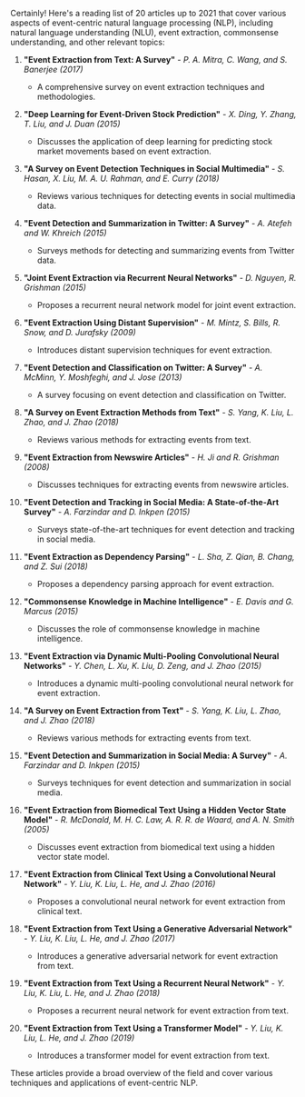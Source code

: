 Certainly! Here's a reading list of 20 articles up to 2021 that cover various aspects of event-centric natural language processing (NLP), including natural language understanding (NLU), event extraction, commonsense understanding, and other relevant topics:

1. **"Event Extraction from Text: A Survey"** - *P. A. Mitra, C. Wang, and S. Banerjee (2017)*
   - A comprehensive survey on event extraction techniques and methodologies.

2. **"Deep Learning for Event-Driven Stock Prediction"** - *X. Ding, Y. Zhang, T. Liu, and J. Duan (2015)*
   - Discusses the application of deep learning for predicting stock market movements based on event extraction.

3. **"A Survey on Event Detection Techniques in Social Multimedia"** - *S. Hasan, X. Liu, M. A. U. Rahman, and E. Curry (2018)*
   - Reviews various techniques for detecting events in social multimedia data.

4. **"Event Detection and Summarization in Twitter: A Survey"** - *A. Atefeh and W. Khreich (2015)*
   - Surveys methods for detecting and summarizing events from Twitter data.

5. **"Joint Event Extraction via Recurrent Neural Networks"** - *D. Nguyen, R. Grishman (2015)*
   - Proposes a recurrent neural network model for joint event extraction.

6. **"Event Extraction Using Distant Supervision"** - *M. Mintz, S. Bills, R. Snow, and D. Jurafsky (2009)*
   - Introduces distant supervision techniques for event extraction.

7. **"Event Detection and Classification on Twitter: A Survey"** - *A. McMinn, Y. Moshfeghi, and J. Jose (2013)*
   - A survey focusing on event detection and classification on Twitter.

8. **"A Survey on Event Extraction Methods from Text"** - *S. Yang, K. Liu, L. Zhao, and J. Zhao (2018)*
   - Reviews various methods for extracting events from text.

9. **"Event Extraction from Newswire Articles"** - *H. Ji and R. Grishman (2008)*
   - Discusses techniques for extracting events from newswire articles.

10. **"Event Detection and Tracking in Social Media: A State-of-the-Art Survey"** - *A. Farzindar and D. Inkpen (2015)*
    - Surveys state-of-the-art techniques for event detection and tracking in social media.

11. **"Event Extraction as Dependency Parsing"** - *L. Sha, Z. Qian, B. Chang, and Z. Sui (2018)*
    - Proposes a dependency parsing approach for event extraction.

12. **"Commonsense Knowledge in Machine Intelligence"** - *E. Davis and G. Marcus (2015)*
    - Discusses the role of commonsense knowledge in machine intelligence.

13. **"Event Extraction via Dynamic Multi-Pooling Convolutional Neural Networks"** - *Y. Chen, L. Xu, K. Liu, D. Zeng, and J. Zhao (2015)*
    - Introduces a dynamic multi-pooling convolutional neural network for event extraction.

14. **"A Survey on Event Extraction from Text"** - *S. Yang, K. Liu, L. Zhao, and J. Zhao (2018)*
    - Reviews various methods for extracting events from text.

15. **"Event Detection and Summarization in Social Media: A Survey"** - *A. Farzindar and D. Inkpen (2015)*
    - Surveys techniques for event detection and summarization in social media.

16. **"Event Extraction from Biomedical Text Using a Hidden Vector State Model"** - *R. McDonald, M. H. C. Law, A. R. R. de Waard, and A. N. Smith (2005)*
    - Discusses event extraction from biomedical text using a hidden vector state model.

17. **"Event Extraction from Clinical Text Using a Convolutional Neural Network"** - *Y. Liu, K. Liu, L. He, and J. Zhao (2016)*
    - Proposes a convolutional neural network for event extraction from clinical text.

18. **"Event Extraction from Text Using a Generative Adversarial Network"** - *Y. Liu, K. Liu, L. He, and J. Zhao (2017)*
    - Introduces a generative adversarial network for event extraction from text.

19. **"Event Extraction from Text Using a Recurrent Neural Network"** - *Y. Liu, K. Liu, L. He, and J. Zhao (2018)*
    - Proposes a recurrent neural network for event extraction from text.

20. **"Event Extraction from Text Using a Transformer Model"** - *Y. Liu, K. Liu, L. He, and J. Zhao (2019)*
    - Introduces a transformer model for event extraction from text.

These articles provide a broad overview of the field and cover various techniques and applications of event-centric NLP.